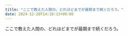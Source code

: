 ```yaml
---
title: "ここで教えた人間の、どれほどまでが最期まで続くだろう。"
date: 2024-12-20T14:18:13+09:00
---
```

ここで教えた人間の、どれほどまでが最期まで続くだろう。
